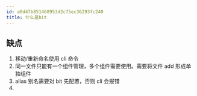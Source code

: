 ```yaml
---
id: a0d47b851468953d2c75ec36293fc240
title: 什么是bit
---
```


## 缺点

1. 移动/重新命名使用 cli 命令
2. 同一文件只能有一个组件管理，多个组件需要使用。需要将文件 add 形成单独组件
3. alias 别名需要对 bit 先配置，否则 cli 会报错
4.
